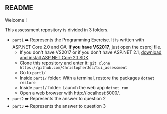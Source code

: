 ## README ##

Welcome ! 

This assessment repository is divided in 3 folders.

- `part1` :arrow_right: Represents the Programming Exercise. It is written with ASP.NET Core 2.0 and C#. **If you have VS2017**, just open the csproj file.
  - If you don't have VS2017 or if you don't have ASP.NET 2.1, [download and install ASP.NET Core 2.1 SDK](https://www.microsoft.com/net/download/windows)
  - Clone this repository and enter it: `git clone https://github.com/ChristopherJdL/tui_assessment`
  - Go to `part1/`
  - Inside `part1/` folder: With a terminal, restore the packages `dotnet restore`
  - Inside `part1/` folder: Launch the web app `dotnet run`
  - Open a web browser with http://localhost:5000/.
- `part2` :arrow_right: Represents the answer to question 2
- `part3` :arrow_right: Represents the answer to question 3
